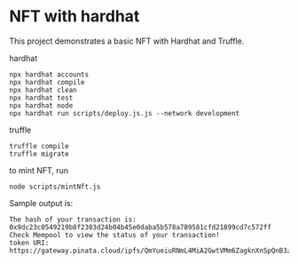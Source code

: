 # NFT with hardhat

This project demonstrates a basic NFT with Hardhat and Truffle. 

hardhat
```shell
npx hardhat accounts
npx hardhat compile
npx hardhat clean
npx hardhat test
npx hardhat node
npx hardhat run scripts/deploy.js.js --network development
```

truffle
```shell
truffle compile
truffle migrate
```

to mint NFT, run
```
node scripts/mintNft.js
```

Sample output is:
```
The hash of your transaction is:  0x9dc23c0549219b8f2303d24b04b45e0daba5b578a789581cfd21899cd7c572ff 
Check Mempool to view the status of your transaction!
token URI: https://gateway.pinata.cloud/ipfs/QmYueiuRNmL4MiA2GwtVMm6ZagknXnSpQnB3z2gWbz36hP
```